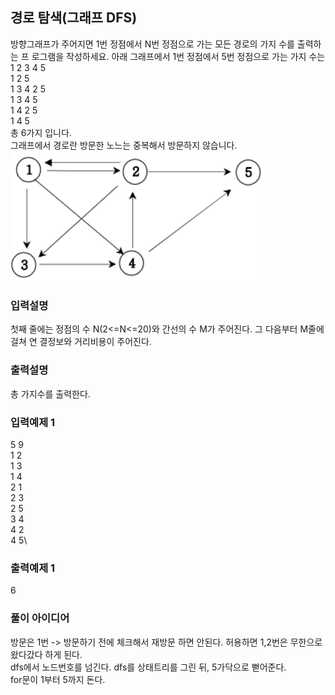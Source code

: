 ## 경로 탐색(그래프 DFS)

방향그래프가 주어지면 1번 정점에서 N번 정점으로 가는 모든 경로의 가지 수를 출력하는 프
로그램을 작성하세요. 아래 그래프에서 1번 정점에서 5번 정점으로 가는 가지 수는
1 2 3 4 5\
1 2 5\
1 3 4 2 5\
1 3 4 5\
1 4 2 5\
1 4 5\
총 6가지 입니다.\
그래프에서 경로란 방문한 노느는 중복해서 방문하지 않습니다.
<img  src = "./route.png" width="80%" height="40%" title="route">

### 입력설명

첫째 줄에는 정점의 수 N(2<=N<=20)와 간선의 수 M가 주어진다. 그 다음부터 M줄에 걸쳐 연
결정보와 거리비용이 주어진다.

### 출력설명

총 가지수를 출력한다.

### 입력예제 1

5 9\
1 2 \
1 3\
1 4 \
2 1 \
2 3 \
2 5 \
3 4 \
4 2 \
4 5\

### 출력예제 1

6

### 풀이 아이디어

방문은 1번 -> 방문하기 전에 체크해서 재방문 하면 안된다.
허용하면 1,2번은 무한으로 왔다갔다 하게 된다. \
dfs에서 노드번호를 넘긴다.
dfs를 상태트리를 그린 뒤, 5가닥으로 뻗어준다.\
for문이 1부터 5까지 돈다.
